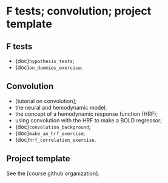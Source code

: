 # F tests; convolution; project template

## F tests

- {doc}`hypothesis_tests`;
- {doc}`on_dummies_exercise`.

## Convolution

- [tutorial on convolution];
- the neural and hemodynamic model;
- the concept of a hemodynamic response function (HRF);
- using convolution with the HRF to make a BOLD regressor;
- {doc}`convolution_background`;
- {doc}`make_an_hrf_exercise`;
- {doc}`hrf_correlation_exercise`.

## Project template

See the [course github organization].
